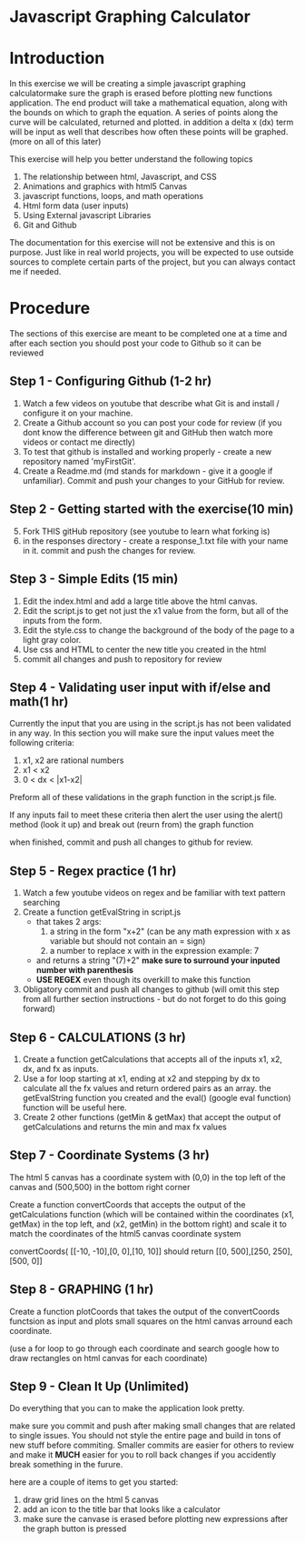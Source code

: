 Javascript Graphing Calculator
==============================

# Introduction
In this exercise we will be creating a simple javascript graphing calculatormake sure the graph is erased before plotting new functions application. The end product will take a mathematical equation, along with the bounds on which to graph the equation. A series of points along the curve will be calculated, returned and plotted. in addition a delta x (dx) term will be input as well that describes how often these points will be graphed. (more on all of this later) 

This exercise will help you better understand the following topics

1. The relationship between html, Javascript, and CSS
2. Animations and graphics with html5 Canvas
3. javascript functions, loops, and math operations
4. Html form data (user inputs)
5. Using External javascript Libraries
6. Git and Github

The documentation for this exercise will not be extensive and this is on purpose. Just like in real world projects, you will be expected to use outside sources to complete certain parts of the project, but you can always contact me if needed.

# Procedure
The sections of this exercise are meant to be completed one at a time and after each section you should post your code to Github so it can be reviewed

## Step 1 - Configuring Github (1-2 hr)
1. Watch a few videos on youtube that describe what Git is and install / configure it on your machine.
2. Create a Github account so you can post your code for review (if you dont know the difference between git and GitHub then watch more videos or contact me directly)
3. To test that github is installed and working properly - create a new repository named 'myFirstGit'. 
4. Create a Readme.md (md stands for markdown - give it a google if unfamiliar). Commit and push your changes to your GitHub for review.

## Step 2 - Getting started with the exercise(10 min)
5. Fork THIS gitHub repository (see youtube to learn what forking is)
6. in the responses directory - create a response_1.txt file with your name in it. commit and push the changes for review.

## Step 3 - Simple Edits (15 min)
1. Edit the index.html and add a large title above the html canvas.
2. Edit the script.js to get not just the x1 value from the form, but all of the inputs from the form. 
3. Edit the style.css to change the background of the body of the page to a light gray color. 
4. Use css and HTML to center the new title you created in the html
5. commit all changes and push to repository for review

## Step 4 - Validating user input with if/else and math(1 hr)
Currently the input that you are using in the script.js has not been validated in any way. In this section you will make sure the input values meet the following criteria:

1. x1, x2 are rational numbers
2. x1 < x2
3. 0 < dx < |x1-x2|

Preform all of these validations in the graph function in the script.js file.

If any inputs fail to meet these criteria then alert the user using the alert() method (look it up) and break out (reurn from) the graph function

when finished, commit and push all changes to github for review.

## Step 5 - Regex practice (1 hr)
1. Watch a few youtube videos on regex and be familiar with text pattern searching
2. Create a function getEvalString in script.js
   - that takes 2 args:
      1. a string in the form "x+2" (can be any math expression with x as variable but should not contain an = sign)
      2. a number to replace x with in the expression example: 7
   - and returns a string "(7)+2" **make sure to surround your inputed number with parenthesis**
   - **USE REGEX** even though its overkill to make this function 
3. Obligatory commit and push all changes to github (will omit this step from all further section instructions - but do not forget to do this going forward)

## Step 6 - CALCULATIONS (3 hr)
1. Create a function getCalculations that accepts all of the inputs x1, x2, dx, and fx as inputs.
2. Use a for loop starting at x1, ending at x2 and stepping by dx to calculate all the fx values and return ordered pairs as an array. the getEvalString function you created and the eval() (google eval function) function will be useful here.
3. Create 2 other functions (getMin & getMax) that accept the output of getCalculations and returns the min and max fx values

## Step 7 - Coordinate Systems (3 hr)
The html 5 canvas has a coordinate system with (0,0) in the top left of the canvas and (500,500) in the bottom right corner

Create a function convertCoords that accepts the output of the getCalculations function (which will be contained within the coordinates (x1, getMax) in the top left, and (x2, getMin) in the bottom right) and scale it to match the coordinates of the html5 canvas coordinate system

convertCoords( [[-10, -10],[0, 0],[10, 10]] should return [[0, 500],[250, 250],[500, 0]]

## Step 8 - GRAPHING (1 hr)
Create a function plotCoords that takes the output of the convertCoords functsion as input and plots small squares on the html canvas arround each coordinate. 

(use a for loop to go through each coordinate and search google how to draw rectangles on html canvas for each coordinate)

## Step 9 - Clean It Up (Unlimited)

Do everything that you can to make the application look pretty. 

make sure you commit and push after making small changes that are related to single issues. You should not style the entire page and build in tons of new stuff before commiting. Smaller commits are easier for others to review and make it **MUCH** easier for you to roll back changes if you accidently break something in the furure.

here are a couple of items to get you started:
1. draw grid lines on the html 5 canvas
2. add an icon to the title bar that looks like a calculator
3. make sure the canvase is erased before plotting new expressions after the graph button is pressed